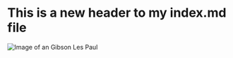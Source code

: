 # This is a new header to my index.md file

![Image of an Gibson Les Paul](https://media.guitarcenter.com/is/image/MMGS7/L54578000001000-00-500x500.jpg)
